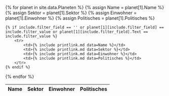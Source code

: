<table>
<thead>
<tr><th>Name</th><th>Sektor</th><th>Einwohner</th><th>Politisches</th></tr>
</thead>
<tbody>
{% for planet in site.data.Planeten %}
    {% assign Name = planet[1].Name %}
    {% assign Sektor = planet[1].Sektor %}
    {% assign Einwohner = planet[1].Einwohner %}
    {% assign Politisches = planet[1].Politisches %}

    {% if include.filter_field == '' or planet[1][include.filter_field] == include.filter_value or planet[1][include.filter_field].Text == include.filter_value %}
        <tr>
            <td>{% include printlink.md data=Name %}</td>
            <td>{% include printlink.md data=Sektor %}</td>
            <td>{% include printlink.md data=Einwohner %}</td>
            <td>{% include printlink.md data=Politisches %}</td>
        </tr>
    {% endif %}
{% endfor %}
</tbody>
</table>
